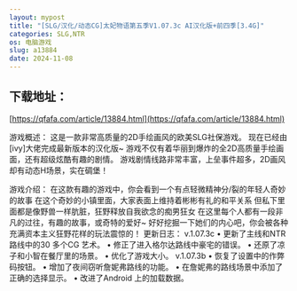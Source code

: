 ```yaml
---
layout: mypost
title: "[SLG/汉化/动态CG]太妃物语第五季V1.07.3c AI汉化版+前四季[3.4G]"
categories: SLG,NTR
os: 电脑游戏
slug: a13884
date: 2024-11-08
---
```


## 下载地址：

[https://qfafa.com/article/13884.html](https://qfafa.com/article/13884.html)

游戏概述：
这是一款非常高质量的2D手绘画风的欧美SLG社保游戏。
现在已经由\[ivy\]大佬完成最新版本的汉化版~
游戏不仅有着华丽到爆炸的全2D高质量手绘画面，还有超级炫酷有趣的剧情。
游戏剧情线路非常丰富，上垒事件超多，2D画风却有动态H场景，实在碉堡！

游戏介绍：
在这款有趣的游戏中，你会看到一个有点轻微精神分/裂的年轻人奇妙的故事
在这个奇妙的小镇里面，大家表面上维持着彬彬有礼的和平关系
但私下里面都是像野兽一样肮脏，狂野释放自我欲念的痴男狂女
在这里每个人都有一段非凡的过往，有趣的故事，或奇特的爱好~
好好挖掘一下她们的内心吧，你会被各种充满资本主义狂野花样的玩法震惊的！
更新日志：
v.1.07.3c
• 更新了主线和NTR 路线中的30 多个CG 艺术。
• 修正了进入格尔达路线中豪宅的错误。
• 还原了凉子和小智在餐厅里的场景。
• 优化了游戏大小。
v.1.07.3b
• 恢复了设置中的作弊码按钮。
• 增加了夜间窃听詹妮弗路线的功能。
• 在詹妮弗的路线场景中添加了正确的选择显示。
• 改进了Android 上的加载数据。